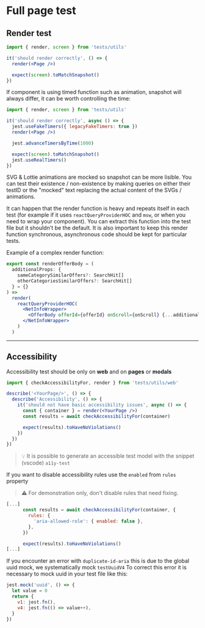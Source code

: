 # Full page test

## Render test

```jsx
import { render, screen } from 'tests/utils'

it('should render correctly', () => {
  render(<Page />)

  expect(screen).toMatchSnapshot()
})
```

If component is using timed function such as animation, snapshot will always differ, it can be worth controlling the time:

```jsx
import { render, screen } from 'tests/utils'

it('should render correctly', async () => {
  jest.useFakeTimers({ legacyFakeTimers: true })
  render(<Page />)

  jest.advanceTimersByTime(1000)

  expect(screen).toMatchSnapshot()
  jest.useRealTimers()
})
```

SVG & Lottie animations are mocked so snapshot can be more lisible. You can test their existence / non-existence by making queries on either their testID or the "mocked" text replacing the actual content of the SVGs / animations.

It can happen that the render function is heavy and repeats itself in each test (for example if it uses `reactQueryProviderHOC` and `msw`, or when you need to wrap your component). You can extract this function into the test file but it shouldn't be the default.
It is also important to keep this render function synchronous, asynchronous code should be kept for particular tests.

Example of a complex render function:

```jsx
export const renderOfferBody = (
  additionalProps: {
    sameCategorySimilarOffers?: SearchHit[]
    otherCategoriesSimilarOffers?: SearchHit[]
  } = {}
) =>
  render(
    reactQueryProviderHOC(
      <NetInfoWrapper>
        <OfferBody offerId={offerId} onScroll={onScroll} {...additionalProps} />
      </NetInfoWrapper>
    )
  )
```

---

## Accessibility

Accessibility test should be only on **web** and on **pages** or **modals**

```jsx
import { checkAccessibilityFor, render } from 'tests/utils/web'

describe('<YourPage/>', () => {
  describe('Accessibility', () => {
    it('should not have basic accessibility issues', async () => {
      const { container } = render(<YourPage />)
      const results = await checkAccessibilityFor(container)

      expect(results).toHaveNoViolations()
    })
  })
})
```

> 💡 It is possible to generate an accessible test model with the snippet (vscode) `a11y-test`

If you want to disable accessibility rules use the `enabled` from `rules` property

> ⚠️ For demonstration only, don't disable rules that need fixing.

```jsx
[...]
      const results = await checkAccessibilityFor(container, {
        rules: {
          'aria-allowed-role': { enabled: false },
        },
      })

      expect(results).toHaveNoViolations()
[...]
```

If you encounter an error with `duplicate-id-aria` this is due to the global uuid mock, we systematically mock `testUuidV4`
To correct this error it is necessary to mock uuid in your test file like this:

```jsx
jest.mock('uuid', () => {
  let value = 0
  return {
    v1: jest.fn(),
    v4: jest.fn(() => value++),
  }
})
```
